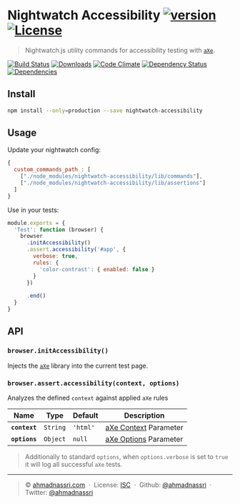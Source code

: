 # Nightwatch Accessibility [![version][npm-version]][npm-url] [![License][license-image]][license-url]

> Nightwatch.js utility commands for accessibility testing with [`aXe`][axe-core].

[![Build Status][travis-image]][travis-url]
[![Downloads][npm-downloads]][npm-url]
[![Code Climate][codeclimate-quality]][codeclimate-url]
[![Dependency Status][dependencyci-image]][dependencyci-url]
[![Dependencies][david-image]][david-url]

## Install

```bash
npm install --only=production --save nightwatch-accessibility
```

## Usage

Update your nightwatch config:

```js
{
  custom_commands_path : [
    ["./node_modules/nightwatch-accessibility/lib/commands"],
    ["./node_modules/nightwatch-accessibility/lib/assertions"]
  ]
}
```

Use in your tests:

```js
module.exports = {
  'Test': function (browser) {
    browser
      .initAccessibility()
      .assert.accessibility('#app', {
        verbose: true,
        rules: {
          'color-contrast': { enabled: false }
        }
      })
      
      .end()
  }
}
```

## API

### `browser.initAccessibility()`

Injects the [`aXe`][axe-core] library into the current test page.

### `browser.assert.accessibility(context, options)`

Analyzes the defined `context` against applied `aXe` rules

Name          | Type     | Default  | Description                    
------------- | -------- | -------- | -------------------------------
**`context`** | `String` | `'html'` | [aXe Context][axe-context] Parameter
**`options`** | `Object` | `null`   | [aXe Options][axe-options] Parameter     

> Additionally to standard `options`, when `options.verbose` is set to `true` it will log all successful `aXe` tests.

---
> :copyright: [ahmadnassri.com](https://www.ahmadnassri.com/)  · 
> License: [ISC][license-url]  · 
> Github: [@ahmadnassri](https://github.com/ahmadnassri)  · 
> Twitter: [@ahmadnassri](https://twitter.com/ahmadnassri)

[license-url]: http://choosealicense.com/licenses/isc/
[license-image]: https://img.shields.io/github/license/ahmadnassri/nightwatch-accessibility.svg?style=flat-square

[travis-url]: https://travis-ci.org/ahmadnassri/nightwatch-accessibility
[travis-image]: https://img.shields.io/travis/ahmadnassri/nightwatch-accessibility.svg?style=flat-square

[npm-url]: https://www.npmjs.com/package/nightwatch-accessibility
[npm-version]: https://img.shields.io/npm/v/nightwatch-accessibility.svg?style=flat-square
[npm-downloads]: https://img.shields.io/npm/dm/nightwatch-accessibility.svg?style=flat-square

[codeclimate-url]: https://codeclimate.com/github/ahmadnassri/nightwatch-accessibility
[codeclimate-quality]: https://img.shields.io/codeclimate/github/ahmadnassri/nightwatch-accessibility.svg?style=flat-square

[david-url]: https://david-dm.org/ahmadnassri/nightwatch-accessibility
[david-image]: https://img.shields.io/david/ahmadnassri/nightwatch-accessibility.svg?style=flat-square

[dependencyci-url]: https://dependencyci.com/github/ahmadnassri/nightwatch-accessibility
[dependencyci-image]: https://dependencyci.com/github/ahmadnassri/nightwatch-accessibility/badge?style=flat-square

[axe-core]: https://www.npmjs.com/package/axe-core
[axe-options]: https://github.com/dequelabs/axe-core/blob/master/doc/API.md#options-parameter
[axe-context]: https://github.com/dequelabs/axe-core/blob/master/doc/API.md#context-parameter
